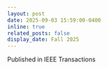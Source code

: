 ```yaml
---
layout: post
date: 2025-09-03 15:59:00-0400
inline: true
related_posts: false
display_date: Fall 2025
---
```

Published in IEEE Transactions